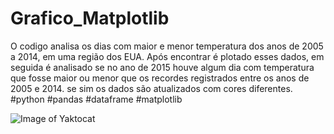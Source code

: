 # Grafico_Matplotlib

O codigo analisa os dias com maior e menor temperatura dos anos de 2005 a 2014, em uma região dos EUA. Após encontrar é plotado esses dados, em seguida é analisado se no ano de 2015 houve algum dia com temperatura que fosse maior ou menor que os recordes registrados entre os anos de 2005 e 2014. se sim os dados são atualizados com cores diferentes.
#python #pandas #dataframe #matplotlib


![Image of Yaktocat](https://github.com/willianmayrink/Grafico_Matplotlib/blob/master/Grafico.png)

